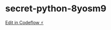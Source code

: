 # secret-python-8yosm9

[Edit in Codeflow ⚡️](https://stackblitz.com/~/github.com/ka10mo/secret-python-8yosm9)